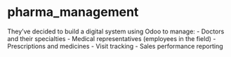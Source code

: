 # pharma_management
 They’ve decided to build a digital system using Odoo to manage: - Doctors and their specialties - Medical  representatives (employees in the field) - Prescriptions and medicines - Visit tracking - Sales performance  reporting
